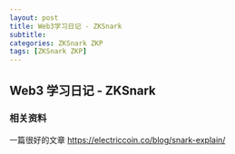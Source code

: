 ```yaml
---
layout: post
title: Web3学习日记 - ZKSnark
subtitle:
categories: ZKSnark ZKP
tags: [ZKSnark ZKP]
---
```


## Web3 学习日记 - ZKSnark

### 相关资料

一篇很好的文章 <https://electriccoin.co/blog/snark-explain/>

